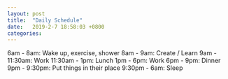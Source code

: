 ```yaml
---
layout: post
title:  "Daily Schedule"
date:   2019-2-7 18:58:03 +0800
categories: 
---
```


6am - 8am: Wake up, exercise, shower
8am - 9am: Create / Learn
9am - 11:30am: Work
11:30am - 1pm: Lunch
1pm - 6pm: Work
6pm - 9pm: Dinner
9pm - 9:30pm: Put things in their place
9:30pm - 6am: Sleep